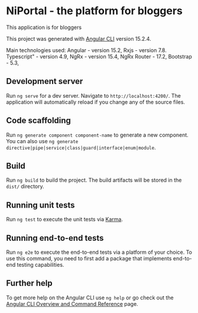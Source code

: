 # NiPortal - the platform for bloggers
This application is for bloggers  

This project was generated with [Angular CLI](https://github.com/angular/angular-cli) version 15.2.4.

Main technologies used:
Angular - version 15.2,
Rxjs - version 7.8.
Typescript" - version 4.9,
NgRx - version 15.4,
NgRx Router - 17.2,
Bootstrap - 5.3,

## Development server

Run `ng serve` for a dev server. Navigate to `http://localhost:4200/`. The application will automatically reload if you change any of the source files.

## Code scaffolding

Run `ng generate component component-name` to generate a new component. You can also use `ng generate directive|pipe|service|class|guard|interface|enum|module`.

## Build

Run `ng build` to build the project. The build artifacts will be stored in the `dist/` directory.

## Running unit tests

Run `ng test` to execute the unit tests via [Karma](https://karma-runner.github.io).

## Running end-to-end tests

Run `ng e2e` to execute the end-to-end tests via a platform of your choice. To use this command, you need to first add a package that implements end-to-end testing capabilities.

## Further help

To get more help on the Angular CLI use `ng help` or go check out the [Angular CLI Overview and Command Reference](https://angular.io/cli) page.
